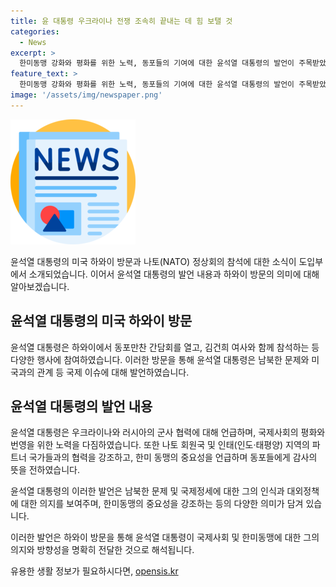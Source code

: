 ```yaml
---
title: 윤 대통령 우크라이나 전쟁 조속히 끝내는 데 힘 보탤 것
categories:
  - News
excerpt: >
  한미동맹 강화와 평화를 위한 노력, 동포들의 기여에 대한 윤석열 대통령의 발언이 주목받았다. 또한, 하와이에서 열린 동포 만찬 간담회에 참석한 김건희 여사와의 모습도 화제를 모았다. 윤 대통령은 나토 회원국 및 인태 지역과의 협력을 강조하고 우크라이나 전쟁 종식과 국제사회의 평화와 번영을 위한 노력을 다짐했다. Pyongyang와 Moscow의 군사 및 경제 협력에 대한 우려도 피력하며 나토 정상회의 참석의 중요성을 강조했다. 함께 참석한 130여 명의 동포들과의 소중한 시간을 갖고 또한, 한미 동맹의 중요성을 강조했다.
feature_text: >
  한미동맹 강화와 평화를 위한 노력, 동포들의 기여에 대한 윤석열 대통령의 발언이 주목받았다. 또한, 하와이에서 열린 동포 만찬 간담회에 참석한 김건희 여사와의 모습도 화제를 모았다. 윤 대통령은 나토 회원국 및 인태 지역과의 협력을 강조하고 우크라이나 전쟁 종식과 국제사회의 평화와 번영을 위한 노력을 다짐했다. Pyongyang와 Moscow의 군사 및 경제 협력에 대한 우려도 피력하며 나토 정상회의 참석의 중요성을 강조했다. 함께 참석한 130여 명의 동포들과의 소중한 시간을 갖고 또한, 한미 동맹의 중요성을 강조했다.
image: '/assets/img/newspaper.png'
---
```


<p><img src="/assets/img/newspaper.png" alt="kimp 속보" /></p>

<p>윤석열 대통령의 미국 하와이 방문과 나토(NATO) 정상회의 참석에 대한 소식이 도입부에서 소개되었습니다. 이어서 윤석열 대통령의 발언 내용과 하와이 방문의 의미에 대해 알아보겠습니다.</p>

<h2 data-ke-size="size26">윤석열 대통령의 미국 하와이 방문</h2>

<p>윤석열 대통령은 하와이에서 동포만찬 간담회를 열고, 김건희 여사와 함께 참석하는 등 다양한 행사에 참여하였습니다. 이러한 방문을 통해 윤석열 대통령은 남북한 문제와 미국과의 관계 등 국제 이슈에 대해 발언하였습니다.</p>

<h2 data-ke-size="size26">윤석열 대통령의 발언 내용</h2>

<p>윤석열 대통령은 우크라이나와 러시아의 군사 협력에 대해 언급하며, 국제사회의 평화와 번영을 위한 노력을 다짐하였습니다. 또한 나토 회원국 및 인태(인도·태평양) 지역의 파트너 국가들과의 협력을 강조하고, 한미 동맹의 중요성을 언급하며 동포들에게 감사의 뜻을 전하였습니다.</p>

<p>윤석열 대통령의 이러한 발언은 남북한 문제 및 국제정세에 대한 그의 인식과 대외정책에 대한 의지를 보여주며, 한미동맹의 중요성을 강조하는 등의 다양한 의미가 담겨 있습니다.</p>

<p>이러한 발언은 하와이 방문을 통해 윤석열 대통령이 국제사회 및 한미동맹에 대한 그의 의지와 방향성을 명확히 전달한 것으로 해석됩니다.</p>
유용한 생활 정보가 필요하시다면, <a href="https://opensis.kr" rel="dofollow">opensis.kr</a>


